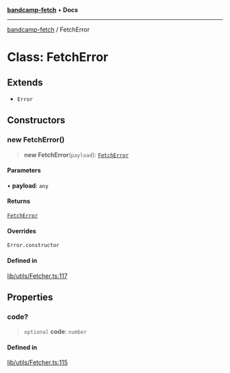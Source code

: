 [**bandcamp-fetch**](../README.md) • **Docs**

***

[bandcamp-fetch](../README.md) / FetchError

# Class: FetchError

## Extends

- `Error`

## Constructors

### new FetchError()

> **new FetchError**(`payload`): [`FetchError`](FetchError.md)

#### Parameters

• **payload**: `any`

#### Returns

[`FetchError`](FetchError.md)

#### Overrides

`Error.constructor`

#### Defined in

[lib/utils/Fetcher.ts:117](https://github.com/patrickkfkan/bandcamp-fetch/blob/be622bf87b8ac66e98b356306b6a650b7972970c/src/lib/utils/Fetcher.ts#L117)

## Properties

### code?

> `optional` **code**: `number`

#### Defined in

[lib/utils/Fetcher.ts:115](https://github.com/patrickkfkan/bandcamp-fetch/blob/be622bf87b8ac66e98b356306b6a650b7972970c/src/lib/utils/Fetcher.ts#L115)
